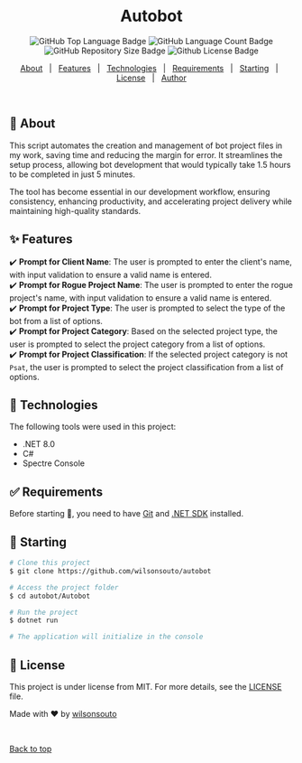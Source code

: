 &#xa0;

<h1 align="center">Autobot</h1>

<p align="center">

<img alt="GitHub Top Language Badge" src="https://img.shields.io/github/languages/top/wilsonsouto/autobot?&color=56BEB8"/>

<img alt="GitHub Language Count Badge" src="https://img.shields.io/github/languages/count/wilsonsouto/autobot?&color=56BEB8"/>

<img alt="GitHub Repository Size Badge" src="https://img.shields.io/github/repo-size/wilsonsouto/autobot?&color=56BEB8"/>

<img alt="Github License Badge" src="https://img.shields.io/github/license/wilsonsouto/autobot?color=56BEB8">

</p>

<p align="center">
  <a href="#dart-about">About</a> &#xa0; | &#xa0; 
  <a href="#sparkles-features">Features</a> &#xa0; | &#xa0;
  <a href="#rocket-technologies">Technologies</a> &#xa0; | &#xa0;
  <a href="#white_check_mark-requirements">Requirements</a> &#xa0; | &#xa0;
  <a href="#checkered_flag-starting">Starting</a> &#xa0; | &#xa0;
  <a href="#memo-license">License</a> &#xa0; | &#xa0;
  <a href="https://github.com/wilsonsouto" target="_blank">Author</a>
</p>

<br>

## :dart: About

This script automates the creation and management of bot project files in my work, saving time and reducing the margin for error. It streamlines the setup process, allowing bot development that would typically take 1.5 hours to be completed in just 5 minutes.

The tool has become essential in our development workflow, ensuring consistency, enhancing productivity, and accelerating project delivery while maintaining high-quality standards.

## :sparkles: Features

:heavy_check_mark: **Prompt for Client Name**: The user is prompted to enter the client's name, with input validation to ensure a valid name is entered.\
:heavy_check_mark: **Prompt for Rogue Project Name**: The user is prompted to enter the rogue project's name, with input validation to ensure a valid name is entered.\
:heavy_check_mark: **Prompt for Project Type**: The user is prompted to select the type of the bot from a list of options.\
:heavy_check_mark: **Prompt for Project Category**: Based on the selected project type, the user is prompted to select the project category from a list of options.\
:heavy_check_mark: **Prompt for Project Classification**: If the selected project category is not `Psat`, the user is prompted to select the project classification from a list of options.

## :rocket: Technologies

The following tools were used in this project:

- .NET 8.0
- C#
- Spectre Console

## :white_check_mark: Requirements

Before starting :checkered_flag:, you need to have [Git](https://git-scm.com) and [.NET SDK](https://dotnet.microsoft.com/en-us/download) installed.

## :checkered_flag: Starting

```bash
# Clone this project
$ git clone https://github.com/wilsonsouto/autobot

# Access the project folder
$ cd autobot/Autobot

# Run the project
$ dotnet run

# The application will initialize in the console
```

## :memo: License

This project is under license from MIT. For more details, see the [LICENSE](LICENSE) file.

Made with :heart: by <a href="https://github.com/wilsonsouto" target="_blank">wilsonsouto</a>

&#xa0;

<a href="#top">Back to top</a>
